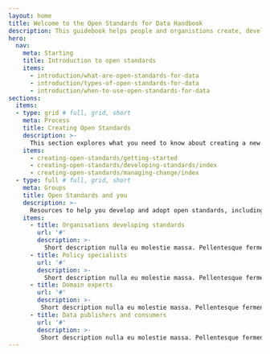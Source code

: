 ```yaml
---
layout: home
title: Welcome to the Open Standards for Data Handbook
description: This guidebook helps people and organistions create, develop and adopt open standards for data. It supports a variety of users, including policy leads, domain experts and technologists.
hero:
  nav:
    meta: Starting
    title: Introduction to open standards
    items:
      - introduction/what-are-open-standards-for-data
      - introduction/types-of-open-standards-for-data
      - introduction/when-to-use-open-standards-for-data
sections:
  items:
  - type: grid # full, grid, short
    meta: Process
    title: Creating Open Standards
    description: >-
      This section explores what you need to know about creating a new open standard, from getting started to the development life-cycle and managing change.
    items:
      - creating-open-standards/getting-started
      - creating-open-standards/developing-standards/index
      - creating-open-standards/managing-change/index
  - type: full # full, grid, short
    meta: Groups
    title: Open Standards and you
    description: >-
      Resources to help you develop and adopt open standards, including the organnisations and communities that can help
    items:
      - title: Organisations developing standards
        url: '#'
        description: >-
          Short description nulla eu molestie massa. Pellentesque fermentum urna pretium nulla lacinia gravida. Aenean in aliquet mauris.
      - title: Policy specialists
        url: '#'
        description: >-
          Short description nulla eu molestie massa. Pellentesque fermentum urna pretium nulla lacinia gravida. Aenean in aliquet mauris.
      - title: Domain experts
        url: '#'
        description: >-
         Short description nulla eu molestie massa. Pellentesque fermentum urna pretium nulla lacinia gravida. Aenean in aliquet mauris.
      - title: Data publishers and consumers
        url: '#'
        description: >-
         Short description nulla eu molestie massa. Pellentesque fermentum urna pretium nulla lacinia gravida. Aenean in aliquet mauris.
---
```

